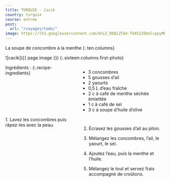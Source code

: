 ```yaml
---
title: TURQUIE - Cacik
country: turquie
course: entree
post:
  url: "/voyages/todo/"
image: https://lh3.googleusercontent.com/bhiZ_R8QiZTA4-Tk9II2ObelcppyMR00BOpd344jgK5o37sY4fUpAHL-50jb2UcKpecvrP-IDu4rNy8-92lfP9rbWUyQOhsNvW2dL5bMmLUJ2l7emDVObbyAnQDTTQxxdw6oa6hR-gtIBbeV-Aoyzan1IZrb6Bj3pbq2RIcWwQ6qjX_D5Pv5AUoxSWouHSEptt57VCfJJeBpovo_IZzQ3_nSvtGvX4yzvRxfkCnuejecF6DgsL5ij3cQGCxrs6z_fchlX4VF0482heRh7-G3Y2urR-kV23pZ3upLlKp7lXAJa4sTGC3ebkiFsytra971WF_cGM55iNZUKuLZEccNA-tcieI6m3hGAgppUTTMAu7ntF1W0yDM9LdiHI8bGamCnuVLBc0OU5PxEG6pUMv5Pqlde-IJnVzkOdTiONMi_5H_JIYg9OLlErpqhEd1nLnvtYi8CaZy9hURprHq-e4z02BpgG8__0RHxzM78RuHT2hrO1IIz1y6Bh5cM0D6EYXVpcrUniQtTL8n1n1p5Jhsgjoosvbqx9rAgZhuiPQs8mS2nYTtefL2YKFNDxZy0tiP_nr2H182JtbNN44oAKijIjNdZYGhwZkp3i05ZtOoKdAYMMynOo5Io8wkzMXlwUUoQdVmq00cgVOxbIy0zOaUnI_VSjITQzjOAoeAL8Ne4d7T_VLKoMDbqjtiCnGSzIy8pS4_oUcynIUJJpl-xN1GCEQds3I5iOzomtp6HG0Lfj9RnXDU=w900
---
```


La soupe de concombre à la menthe
{:.ten.columns}

<!--fin extrait-->

![cacik]({{ page.image }})
{:.sixteen.columns.first-photo}

<div class="four columns" markdown="1">
Ingrédients :
{:.recipe-ingredients}

- 3 concombres
- 5 gousses d’ail
- 2 yaourts
- 0,5 L d’eau fraîche
- 2 c à café de menthe séchée émiettée
- 1 c à café de sel
- 3 c à soupe d’huile d’olive
</div>

<div class="ten columns" markdown="1">
1. Lavez les concombres puis râpez-les avec la peau.

2. Écrasez les gousses d’ail au pilon.

3. Mélangez les concombres, l’ail, le yaourt, le sel.

4. Ajoutez l’eau, puis la menthe et l’huile.
 
5. Mélangez le tout et servez frais accompagné
de croûtons.
</div>
